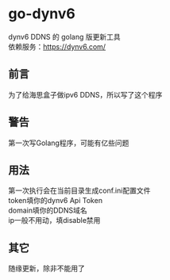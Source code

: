 # go-dynv6
dynv6 DDNS 的 golang 版更新工具  
依赖服务：https://dynv6.com/
## 前言
为了给海思盒子做ipv6 DDNS，所以写了这个程序
## 警告
第一次写Golang程序，可能有亿些问题
## 用法
第一次执行会在当前目录生成conf.ini配置文件  
token填你的dynv6 Api Token  
domain填你的DDNS域名  
ip一般不用动，填disable禁用
## 其它
随缘更新，除非不能用了
